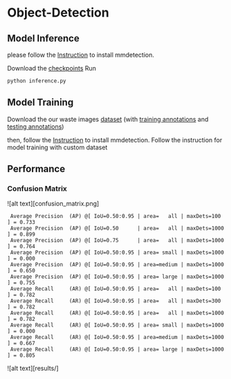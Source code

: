 # Object-Detection

## Model Inference 

please follow the [Instruction](https://github.com/open-mmlab/mmdetection/blob/master/docs/en/get_started.md) to install mmdetection.

Download the [checkpoints](https://drive.google.com/file/d/1tyysydkQy0L5IWoagDfKLB-w74GX6D9G/view?usp=sharing)
Run
````Python
python inference.py
````



## Model Training 

Download the our waste images [dataset](https://drive.google.com/drive/folders/1-23NmZPe4av56-1u2A8Ev4_4eBlmyvc-?usp=sharing) (with [training annotations](https://drive.google.com/file/d/1WNo_BLJYWYewXbUVuEJjVyR2hPHOYuXq/view?usp=sharing) and [testing annotations](https://drive.google.com/file/d/1WS9f4ZxF9XT6KUM0Uoj7qH3qayCjZdIl/view?usp=sharing
))

then, follow the [Instruction](https://mmdetection.readthedocs.io/en/stable/get_started.html#installation) to install mmdetection. Follow the instruction for model training with custom dataset



## Performance

### Confusion Matrix
![alt text][confusion_matrix.png]

```
 Average Precision  (AP) @[ IoU=0.50:0.95 | area=   all | maxDets=100 ] = 0.733
 Average Precision  (AP) @[ IoU=0.50      | area=   all | maxDets=1000 ] = 0.899
 Average Precision  (AP) @[ IoU=0.75      | area=   all | maxDets=1000 ] = 0.764
 Average Precision  (AP) @[ IoU=0.50:0.95 | area= small | maxDets=1000 ] = 0.000
 Average Precision  (AP) @[ IoU=0.50:0.95 | area=medium | maxDets=1000 ] = 0.650
 Average Precision  (AP) @[ IoU=0.50:0.95 | area= large | maxDets=1000 ] = 0.755
 Average Recall     (AR) @[ IoU=0.50:0.95 | area=   all | maxDets=100 ] = 0.782
 Average Recall     (AR) @[ IoU=0.50:0.95 | area=   all | maxDets=300 ] = 0.782
 Average Recall     (AR) @[ IoU=0.50:0.95 | area=   all | maxDets=1000 ] = 0.782
 Average Recall     (AR) @[ IoU=0.50:0.95 | area= small | maxDets=1000 ] = 0.000
 Average Recall     (AR) @[ IoU=0.50:0.95 | area=medium | maxDets=1000 ] = 0.667
 Average Recall     (AR) @[ IoU=0.50:0.95 | area= large | maxDets=1000 ] = 0.805
```

![alt text][results/]

